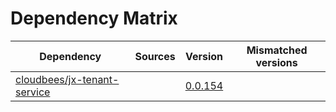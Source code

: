 # Dependency Matrix

Dependency | Sources | Version | Mismatched versions
---------- | ------- | ------- | -------------------
[cloudbees/jx-tenant-service](https://github.com/cloudbees/jx-tenant-service) |  | [0.0.154](https://github.com/cloudbees/jx-tenant-service/releases/tag/v0.0.154) | 

